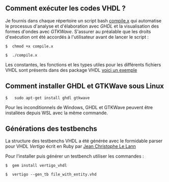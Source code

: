 ## Comment exécuter les codes VHDL ?

Je fournis dans chaque répertoire un script bash [compile.x](compile.x) qui automatise le processus d'analyse et d'élaboration avec *GHDL* et la visualisation des formes d'ondes avec *GTKWave*.
S'assurer au préalable que les droits d'exécution ont été accordés à l'utilisateur avant de lancer le script :

    $  chmod +x compile.x
    
    $  ./compile.x
    
 Les constantes, les fonctions et les types utiles pour les différents fichiers VHDL sont présents dans des package VHDL [voici un exemple](/rle/pkg.vhd)
 
 
## Comment installer GHDL et GTKWave sous Linux

    $   sudo apt-get install ghdl gtkwave


Pour les inconditionnels de Windows, GHDL et GTKWave peuvent être installées depuis WSL avec la même commande.


## Générations des testbenchs

La structure des testbenchs VHDL a été générée avec le formidable parser pour VHDL *Vertigo* écrit en Ruby par [Jean Christophe Le Lann](https://github.com/JC-LL/vertigo)

Pour l'installer puis générer un testbench utiliser les commandes :

    $  gem install vertigo_vhdl
    
    $  vertigo --gen_tb file_with_entity.vhd

